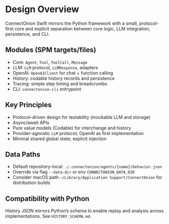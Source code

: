 # Design Overview

ConnectOnion Swift mirrors the Python framework with a small, protocol-first core and explicit separation between core logic, LLM integration, persistence, and CLI.

## Modules (SPM targets/files)

- Core: `Agent`, `Tool`, `ToolCall`, `Message`
- LLM: `LLM` protocol, `LLMResponse`, adapters
- OpenAI: `OpenAIClient` for chat + function calling
- History: codable history records and persistence
- Tracing: simple step timing and breadcrumbs
- CLI: `connectonion-cli` entrypoint

## Key Principles

- Protocol-driven design for testability (mockable LLM and storage)
- Async/await APIs
- Pure value models (Codable) for interchange and history
- Provider-agnostic `LLM` protocol; OpenAI as first implementation
- Minimal shared global state; explicit injection

## Data Paths

- Default repository-local: `./.connectonion/agents/{name}/behavior.json`
- Override via flag `--data-dir` or env `CONNECTONION_DATA_DIR`
- Consider macOS path `~/Library/Application Support/ConnectOnion` for distribution builds

## Compatibility with Python

History JSON mirrors Python’s schema to enable replay and analysis across implementations. See `HISTORY_SCHEMA.md`.

